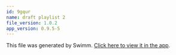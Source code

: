 ```yaml
---
id: 9gqur
name: draft playlist 2
file_version: 1.0.2
app_version: 0.9.5-5
---
```


This file was generated by Swimm. [Click here to view it in the app](http://localhost:5000/repos/Z2l0aHViJTNBJTNBYXplcm90aGNvcmUtd290bGslM0ElM0FtYW96U3dpbW0=/playlists/9gqur).